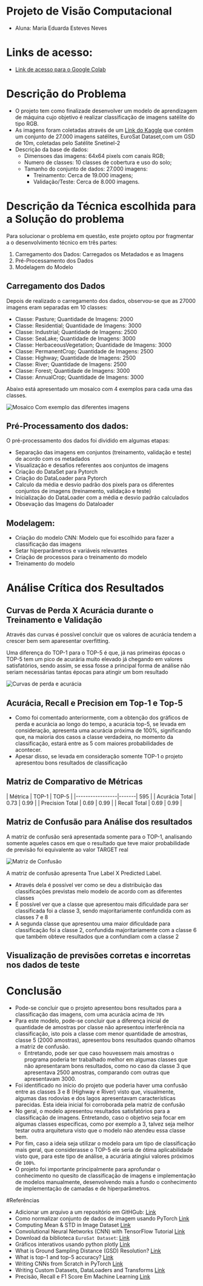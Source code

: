 # Projeto de Visão Computacional
- Aluna: Maria Eduarda Esteves Neves

# Links de acesso:
- [Link de acesso para o Google Colab](XX)

# Descrição do Problema

- O projeto tem como finalizade desenvolver um modelo de aprendizagem de máquina cujo objetivo é realizar classificação de imagens satélite do tipo RGB.
- As imagens foram coletadas através de um [Link do Kaggle](https://www.kaggle.com/datasets/apollo2506/eurosat-dataset/data) que contém um conjunto de 27.000 imagens satélites, EuroSat Dataset,com um GSD de 10m, coletadas pelo Satélite Snetinel-2
- Descrição da base de dados:
  - Dimensoes das imagens: 64x64 pixels com canais RGB;
  - Numero de classes: 10 classes de cobertura e uso do
  solo;
  - Tamanho do conjunto de dados: 27.000 imagens:
    - Treinamento: Cerca de 19.000 imagens;
    - Validação/Teste: Cerca de 8.000 imagens.

# Descrição da Técnica escolhida para a Solução do problema

Para solucionar o problema em questão, este projeto optou por fragmentar a o desenvolvimento técnico em três partes:
1. Carregamento dos Dados: Carregados os Metadados e as Imagens
2. Pré-Processamento dos Dados
3. Modelagem do Modelo
## Carregamento dos Dados
Depois de realizado o carregamento dos dados, observou-se que as 27000 imagens eram separadas em 10 classes:
  - Classe: Pasture; Quantidade de Imagens: 2000
  - Classe: Residential; Quantidade de Imagens: 3000
  - Classe: Industrial; Quantidade de Imagens: 2500
  - Classe: SeaLake; Quantidade de Imagens: 3000
  - Classe: HerbaceousVegetation; Quantidade de Imagens: 3000
  - Classe: PermanentCrop; Quantidade de Imagens: 2500
  - Classe: Highway; Quantidade de Imagens: 2500
  - Classe: River; Quantidade de Imagens: 2500
  - Classe: Forest; Quantidade de Imagens: 3000
  - Classe: AnnualCrop; Quantidade de Imagens: 3000

Abaixo está apresentado um mosaíco com 4 exemplos para cada uma das classes.

![Mosaico Com exemplo das diferentes imagens](mosaico_final.png)

## Pré-Processamento dos dados:
O pré-processamento dos dados foi dividido em algumas etapas:
  - Separação das imagens em conjuntos (treinamento, validação e teste) de acordo com os metadados
  - Visualização e desafios referentes aos conjuntos de imagens
  - Criação do DataSet para Pytorch
  - Criação do DataLoader para Pytorch
  - Calculo da média e desvio padrão dos pixels para os diferentes conjuntos de imagens (treinamento, validação e teste)
  - Inicialização do DataLoader com a média e desvio padrão calculados
  - Obsevação das Imagens do Dataloader
## Modelagem:
  - Criação do modelo CNN: Modelo que foi escolhido para fazer a classificação das imagens
  - Setar hiperparâmetros e variáveis relevantes
  - Criação de processos para o treinamento do modelo
  - Treinamento do modelo

# Análise Crítica dos Resultados
## Curvas de Perda X Acurácia durante o Treinamento e Validação
Através das curvas é possível concluir que os valores de acurácia tendem a crescer bem sem aparesentar overfitting. 

Uma diferença do TOP-1 para o TOP-5 é que, já nas primeiras épocas o TOP-5 tem um pico de acurária muito elevado já chegando em valores satisfatórios, sendo assim, se essa fosse a principal forma de análise não seriam necessárias tantas épocas para atingir um bom resultado

![Curvas de perda e acurácia](curvas_perda_acuracia.png)

## Acurácia, Recall e Precision em Top-1 e Top-5

- Como foi comentado anteriormente, com a obtenção dos gráficos de perda e acurácia ao longo do tempo, a acurácia top-5, se levada em consideração, apresenta uma acurácia próxima de 100%, significando que, na maioria dos casos a classe verdadeira, no momento da classificação, estará entre as 5 com maiores probabilidades de acontecer.
- Apesar disso, se levada em consideração somente TOP-1 o projeto apresentou bons resultados de classificação

## Matriz de Comparativo de Métricas
| Métrica         | TOP-1 | TOP-5 |
|-----------------|-------| 595   |
| Acurácia Total  | 0.73  | 0.99  | 
| Precision Total | 0.69  | 0.99  |
| Recall Total    | 0.69  | 0.99  |

## Matriz de Confusão para Análise dos resultados
A matriz de confusão será apresentada somente para o TOP-1, analisando somente aqueles casos em que o resultado que teve maior probabilidade de previsão foi equivalente ao valor TARGET real

![Matriz de Confusão](matriz_confusão.png)

A matriz de confusão apresenta True Label X Predicted Label.
  - Através dela é possível ver como se deu a distribuição das classificações previstas melo modelo de acordo com as diferentes classes
  - É possível ver que a classe que apresentou mais dificuldade para ser classificada foi a classe 3, sendo majoritariamente confundida com as classes 7 e 8
  - A segunda classe que apresentou uma maior dificuldade para classificação foi a classe 2, confundida majoritariamente com a classe 6 que também obteve resultados que a confundiam com a classe 2

## Visualização de previsões corretas e incorretas nos dados de teste

# Conclusão
- Pode-se concluir que o projeto apresentou bons resultados para a classificação das imagens, com uma acurácia acima de `70%`
- Para este modelo, pode-se concluir que a diferença inicial de quantidade de amostras por classe não apresentou interferência na classificação, isto pois  a classe com menor quantidade de amostras, classe 5 (2000 amostras), apresentou bons resultados quando olhamos a matriz de confusão. 
  - Entretando, pode ser que caso houvessem mais amostras o programa poderia ter trabalhado melhor em algumas classes que não apresentaram bons resultados, como no caso da classe 3 que apresentava 2500 amostras, comparando com outras que apresentavam 3000.
- Foi identificado no início do projeto que poderia haver uma confusão entre as classes 3 e 8 (Highway e River) visto que, visualmente, algumas das rodovias e dos lagos apresentavam características parecidas. Esta ideia inicial foi corroborada pela matriz de confusão
- No geral, o modelo apresentou resultados satisfatórios para a classificação de imagens. Entretando, caso o objetivo seja focar em algumas classes especificas, como por exemplo a 3, talvez seja melhor testar outra arquitetura visto que o modelo não atendeu essa classe bem. 
- Por fim, caso a ideia seja utilizar o modelo para um tipo de classificação mais geral, que considerasse o TOP-5 ele seria de ótima aplicabilidade visto que, para este tipo de análise, a acurária atingiui valores próximos de `100%`.
- O projeto foi importante principalmente para aprofundar o conhecimento no quesito de classificação de imagens e implementação de modelos manualmente, desenvolvendo mais a fundo o conhecimento de implementação de camadas e de hiperparâmetros. 


#Referências
- Adicionar um arquivo a um repositório em GitHGub: [Link](https://docs.github.com/pt/repositories/working-with-files/managing-files/adding-a-file-to-a-repository)
- Como normalizar conjunto de dados de imagem usando PyTorch [Link](https://saturncloud.io/blog/how-to-normalize-image-dataset-using-pytorch/)
- Computing Mean & STD in Image Dataset [Link](https://kozodoi.me/blog/20210308/compute-image-stats)
- Convolutional Neural Networks (CNN) with TensorFlow Tutorial [Link](https://www.datacamp.com/tutorial/cnn-tensorflow-python/)
- Download da biblioteca `EuroSat Dataset`: [Link](https://www.kaggle.com/datasets/apollo2506/eurosat-dataset/data)
- Gráficos interativos usando python plotly [Link](https://halisson-gomides.medium.com/construindo-gr%C3%A1ficos-interativos-usando-python-plotly-51d330b1ce9e)
- What is Ground Sampling Distance (GSD) Resolution? [Link](https://skyfi.com/en/blog/interpreting-daytime-resolution)
- What is top-1 and top-5 accuracy? [Link](https://www.kaggle.com/discussions/questions-and-answers/164379)
- Writing CNNs from Scratch in PyTorch [Link](https://www.digitalocean.com/community/tutorials/writing-cnns-from-scratch-in-pytorch)
- Writing Custom Datasets, DataLoaders and Transforms [Link](https://pytorch.org/tutorials/beginner/data_loading_tutorial)
- Precisão, Recall e F1 Score Em Machine Learning [Link](https://mariofilho.com/precisao-recall-e-f1-score-em-machine-learning/#o-que-%C3%A9-precis%C3%A3o)
